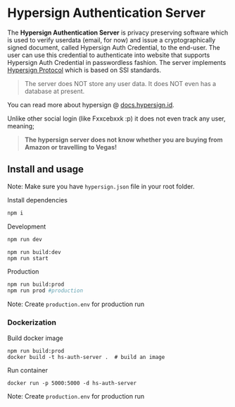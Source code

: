 # Hypersign Authentication Server

The **Hypersign Authentication Server** is privacy preserving software which is used to verify userdata (email, for now) and issue a cryptographically signed document, called Hypersign Auth Credential, to the end-user. The user can use this credential to authenticate into website that supports Hypersign Auth Credential in passwordless fashion. The server implements [Hypersign Protocol](hypersign.id) which is based on SSI standards.

> The server does NOT store any user data. It does NOT even has a database at present.

You can read more about hypersign @ [docs.hypersign.id](https://docs.hypersign.id).

Unlike other social login (like Fxxcebxxk :p) it does not even track any user, meaning;

> **The hypersign server does not know whether you are buying from Amazon or travelling to Vegas!**

## Install and usage

Note: Make sure you have `hypersign.json` file in your root folder.

Install dependencies
```bash
npm i 
```

Development

```bash
npm run dev 
```

```
npm run build:dev
npm run start  
```

Production

```bash
npm run build:prod 
npm run prod #production
```
Note: Create `production.env` for production run

### Dockerization

Build docker image
```
npm run build:prod
docker build -t hs-auth-server .  # build an image
```

Run container
```
docker run -p 5000:5000 -d hs-auth-server
```
Note: Create `production.env` for production run
